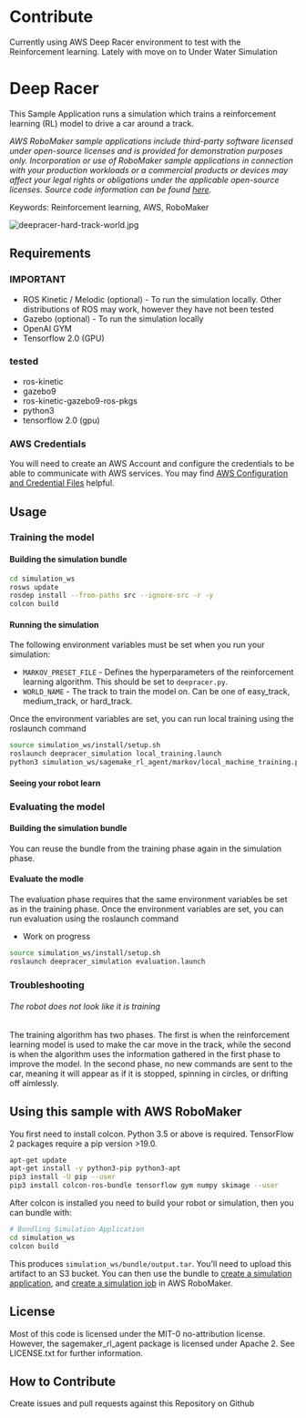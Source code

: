 # Contribute 
Currently using AWS Deep Racer environment to test with the Reinforcement learning.
Lately with move on to Under Water Simulation

# Deep Racer

This Sample Application runs a simulation which trains a reinforcement learning (RL) model to drive a car around a track.

_AWS RoboMaker sample applications include third-party software licensed under open-source licenses and is provided for demonstration purposes only. Incorporation or use of RoboMaker sample applications in connection with your production workloads or a commercial products or devices may affect your legal rights or obligations under the applicable open-source licenses. Source code information can be found [here](https://s3.console.aws.amazon.com/s3/buckets/robomaker-applications-us-east-1-72fc243f9355/deep-racer/?region=us-east-1)._

Keywords: Reinforcement learning, AWS, RoboMaker

![deepracer-hard-track-world.jpg](docs/images/deepracer-hard-track-world.jpg)

## Requirements
### IMPORTANT

- ROS Kinetic / Melodic (optional) - To run the simulation locally. Other distributions of ROS may work, however they have not been tested
- Gazebo (optional) - To run the simulation locally
- OpenAI GYM
- Tensorflow 2.0 (GPU)

### tested
- ros-kinetic
- gazebo9
- ros-kinetic-gazebo9-ros-pkgs 
- python3
- tensorflow 2.0 (gpu)



### AWS Credentials
You will need to create an AWS Account and configure the credentials to be able to communicate with AWS services. You may find [AWS Configuration and Credential Files](https://docs.aws.amazon.com/cli/latest/userguide/cli-config-files.html) helpful.



## Usage

### Training the model

#### Building the simulation bundle

```bash
cd simulation_ws
rosws update
rosdep install --from-paths src --ignore-src -r -y
colcon build
```

#### Running the simulation


The following environment variables must be set when you run your simulation:

- `MARKOV_PRESET_FILE` - Defines the hyperparameters of the reinforcement learning algorithm. This should be set to `deepracer.py`.
- `WORLD_NAME` - The track to train the model on. Can be one of easy_track, medium_track, or hard_track.


Once the environment variables are set, you can run local training using the roslaunch command

```bash
source simulation_ws/install/setup.sh
roslaunch deepracer_simulation local_training.launch
python3 simulation_ws/sagemake_rl_agent/markov/local_machine_training.py
```

#### Seeing your robot learn


### Evaluating the model

#### Building the simulation bundle

You can reuse the bundle from the training phase again in the simulation phase.

#### Evaluate the modle

The evaluation phase requires that the same environment variables be set as in the training phase. Once the environment variables are set, you can run
evaluation using the roslaunch command

- Work on progress

```bash
source simulation_ws/install/setup.sh
roslaunch deepracer_simulation evaluation.launch
```

### Troubleshooting

###### The robot does not look like it is training

The training algorithm has two phases. The first is when the reinforcement learning model is used to make the car move in the track, 
while the second is when the algorithm uses the information gathered in the first phase to improve the model. In the second
phase, no new commands are sent to the car, meaning it will appear as if it is stopped, spinning in circles, or drifting off
aimlessly.

## Using this sample with AWS RoboMaker

You first need to install colcon. Python 3.5 or above is required.
TensorFlow 2 packages require a pip version >19.0.
```bash
apt-get update
apt-get install -y python3-pip python3-apt
pip3 install -U pip --user
pip3 install colcon-ros-bundle tensorflow gym numpy skimage --user
```

After colcon is installed you need to build your robot or simulation, then you can bundle with:

```bash
# Bundling Simulation Application
cd simulation_ws
colcon build
```

This produces `simulation_ws/bundle/output.tar`.
You'll need to upload this artifact to an S3 bucket. You can then use the bundle to
[create a simulation application](https://docs.aws.amazon.com/robomaker/latest/dg/create-simulation-application.html),
and [create a simulation job](https://docs.aws.amazon.com/robomaker/latest/dg/create-simulation-job.html) in AWS RoboMaker.

## License

Most of this code is licensed under the MIT-0 no-attribution license. However, the sagemaker_rl_agent package is
licensed under Apache 2. See LICENSE.txt for further information.

## How to Contribute

Create issues and pull requests against this Repository on Github
